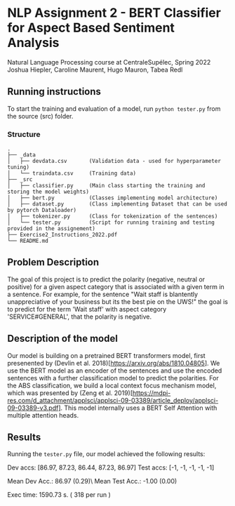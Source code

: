 # NLP Assignment 2 - BERT Classifier for Aspect Based Sentiment Analysis
Natural Language Processing course at CentraleSupélec, Spring 2022  
Joshua Hiepler, Caroline Maurent, Hugo Mauron, Tabea Redl  

## Running instructions
To start the training and evaluation of a model, run ```python tester.py``` from the source (src) folder. 

### Structure
```
.
├── _data
│   ├── devdata.csv       (Validation data - used for hyperparameter tuning)
│   └── traindata.csv     (Training data)
├── _src
│   ├── classifier.py     (Main class starting the training and storing the model weights)
│   ├── bert.py           (Classes implementing model architecture)
│   ├── dataset.py        (Class implementing Dataset that can be used by pytorch Dataloader)
│   ├── tokenizer.py      (Class for tokenization of the sentences)
│   └── tester.py         (Script for running training and testing provided in the assignement)
├── Exercise2_Instructions_2022.pdf
└── README.md
```

## Problem Description
The goal of this project is to predict the polarity (negative, neutral or positive) for a given aspect category that is associated with a given term in a sentence. For example, for the sentence "Wait staff is blantently unappreciative of your business but its the best pie on the UWS!" the goal is to predict for the term 'Wait staff' with aspect category 'SERVICE#GENERAL', that the polarity is negative.

## Description of the model
Our model is building on a pretrained BERT transformers model, first presenented by (Devlin et al. 2018)[https://arxiv.org/abs/1810.04805]. We use the BERT model as an encoder of the sentences and use the encoded sentences with a further classification model to predict the polarities. 
For the ABS classification, we build a local context focus mechanism model, which was presented by (Zeng et al. 2019)[https://mdpi-res.com/d_attachment/applsci/applsci-09-03389/article_deploy/applsci-09-03389-v3.pdf]. This model internally uses a BERT Self Attention with multiple attention heads.

## Results
Running the ```tester.py``` file, our model achieved the following results:

Dev accs: [86.97, 87.23, 86.44, 87.23, 86.97]
Test accs: [-1, -1, -1, -1, -1]

Mean Dev Acc.: 86.97 (0.29)\\
Mean Test Acc.: -1.00 (0.00)

Exec time: 1590.73 s. ( 318 per run )
